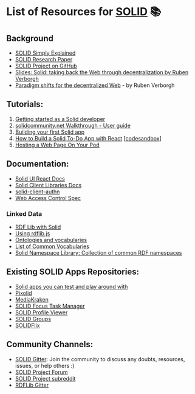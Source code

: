 # List of Resources for [SOLID](https://solidproject.org/) 📚

## Background
- [SOLID Simply Explained](https://www.youtube.com/watch?v=qWVTjMsv7AE&ab_channel=SimplyExplained)
- [SOLID Research Paper](http://emansour.com/research/lusail/solid_protocols.pdf)
- [SOLID Project on GitHub](https://github.com/solid)
- [Slides: Solid: taking back the Web through decentralization by Ruben Verborgh](https://rubenverborgh.github.io/Slides-FOSDEM-2019/)
- [Paradigm shifts for the decentralized Web](https://ruben.verborgh.org/blog/2017/12/20/paradigm-shifts-for-the-decentralized-web/) - by Ruben Verborgh

## Tutorials:
1. [Getting started as a Solid developer](https://solidproject.org/developers/tutorials/getting-started)
2. [solidcommunity.net Walkthrough - User guide](https://github.com/SolidOS/userguide)
3. [Building your first Solid app](https://solidproject.org//developers/tutorials/first-app)
4. [How to Build a Solid To-Do App with React](https://www.freecodecamp.org/news/create-a-solid-to-do-app-with-react/?ref=morioh.com&utm_source=morioh.com) [[codesandbox](https://codesandbox.io/s/solid-todo-tutorial-7uz4j)]
5. [Hosting a Web Page On Your Pod](https://solid.gitbook.io/solid-hacks/static-pages/hosting-a-web-page-on-your-pod)

## Documentation:
- [Solid UI React Docs](https://solid-ui-react.docs.inrupt.com/?path=/story/intro--page)
- [Solid Client Libraries Docs](https://docs.inrupt.com/developer-tools/javascript/client-libraries/)
- [solid-client-authn](https://docs.inrupt.com/developer-tools/javascript/client-libraries/authentication/)
- [Web Access Control Spec](https://solid.github.io/web-access-control-spec/)
### Linked Data
  - [RDF Lib with Solid](https://linkeddata.github.io/rdflib.js/Documentation/webapp-intro.html)
  - [Using rdflib.js](https://github.com/solidos/solid-tutorial-rdflib.js)
- [Ontologies and vocabularies](https://github.com/solid/vocab)
- [List of Common Vocabularies](https://docs.inrupt.com/developer-tools/javascript/client-libraries/tutorial/use-vocabularies/)
- [Solid Namespace Library: Collection of common RDF namespaces](https://github.com/solid/solid-namespace)

## Existing SOLID Apps Repositories:
- [Solid apps you can test and play around with](https://inrupt.com/solidApps/solid-app-listing)
- [Pixolid](https://github.com/carloss8/pixolid/)
- [MediaKraken](https://github.com/NoelDeMartin/media-kraken)
- [SOLID Focus Task Manager](https://github.com/NoelDeMartin/solid-focus)
- [SOLID Profile Viewer](https://gitlab.com/angelo-v/solid-profile-viewer)
- [SOLID Groups](https://gitlab.com/angelo-v/solid-groups)
- [SOLIDFlix](https://github.com/OxfordHCC/solid-media)

## Community Channels:
- [SOLID Gitter](https://gitter.im/solid/home): Join the community to discuss any doubts, resources, issues, or help others :)
- [SOLID Project Forum](https://forum.solidproject.org/)
- [SOLID Project subreddit](https://www.reddit.com/r/SOLID/)
- [RDFLib Gitter](https://gitter.im/linkeddata/rdflib.js)

